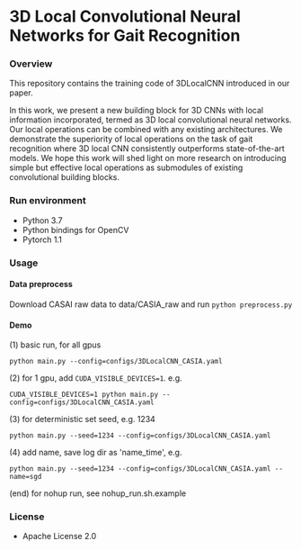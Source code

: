 # 3D Local Convolutional Neural Networks for Gait Recognition

### Overview
This repository contains the training code of 3DLocalCNN introduced
in our paper.

In this work, we present a new building block for 3D CNNs with local
information incorporated, termed as 3D local convolutional neural networks. Our
local operations can be combined with any existing architectures. We
demonstrate the superiority of local operations on the task of gait recognition
where 3D local CNN consistently outperforms state-of-the-art models. We hope
this work will shed light on more research on introducing simple but effective
local operations as submodules of existing convolutional building blocks.

### Run environment

+ Python 3.7
+ Python bindings for OpenCV
+ Pytorch 1.1

### Usage
#### Data preprocess

 Download CASAI raw data to data/CASIA_raw and run `python preprocess.py`

#### Demo
(1) basic run, for all gpus
```
python main.py --config=configs/3DLocalCNN_CASIA.yaml
```
(2) for 1 gpu, add `CUDA_VISIBLE_DEVICES=1`. e.g.
```
CUDA_VISIBLE_DEVICES=1 python main.py --config=configs/3DLocalCNN_CASIA.yaml
```
(3) for deterministic set seed, e.g. 1234
```
python main.py --seed=1234 --config=configs/3DLocalCNN_CASIA.yaml
```

(4) add name, save log dir as 'name_time', e.g.
```
python main.py --seed=1234 --config=configs/3DLocalCNN_CASIA.yaml --name=sgd
```

(end) for nohup run, see  nohup_run.sh.example

### License
+ Apache License 2.0

